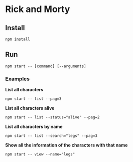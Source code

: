 # Rick and Morty

## Install
 `npm install`

 ## Run
 `npm start -- [command] [--arguments]`

 ### Examples

 **List all characters**
 
 `npm start -- list --pag=3`

 **List all characters alive**
 
 `npm start -- list --status="alive" --pag=2`
 
 **List all characters by name**
 
 `npm start -- list --search="legs" --pag=3`
 
 **Show all the information of the characters with that name**
 
 `npm start -- view --name="legs"`
